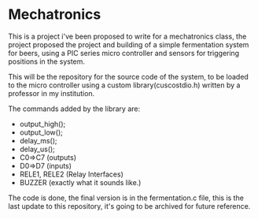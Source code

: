 # Mechatronics

This is a project i've been proposed to write for a mechatronics class, the project proposed the project
and building of a simple fermentation system for beers, using a PIC series micro controller and sensors
for triggering positions in the system.

This will be the repository for the source code of the system, to be loaded to the micro controller using
a custom library(cuscostdio.h) written by a professor in my institution.

The commands added by the library are:

- output_high();
- output_low();
- delay_ms();
- delay_us();
- C0=>C7 (outputs)
- D0=>D7 (inputs)
- RELE1, RELE2 (Relay Interfaces)
- BUZZER (exactly what it sounds like.)

The code is done, the final version is in the fermentation.c file, this is the last update to this
repository, it's going to be archived for future reference.
